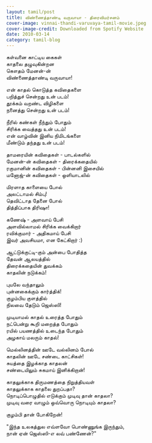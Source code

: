 ```yaml
---
layout: tamil/post
title: விண்ணைத்தாண்டி வருவாயா - திரைவிமர்சனம்
cover-image: vinnai-thandi-varuvaya-tamil-movie.jpeg
cover-image-credit: Downloaded from Spotify Website
date: 2010-03-14
category: tamil-blog
---
```


கள்வனை காட்டிய கைகள் <br/>
காதலை தழுவுகின்றன <br/>
கௌதம் மேனன்-ன் <br/>
விண்ணைத்தாண்டி வருவாயா!

என் காதல் கொடுத்த கவிதைகளை <br/>
பறித்துச் சென்றது உன் படம்! <br/>
தூக்கம் வறண்ட விழிகளை <br/>
நனைத்து சென்றது உன் படம்!

நீரில் கண்கள் நீந்தும் போதும் <br/>
சிரிக்க வைத்தது உன் படம்! <br/>
என் வாழ்வின் இனிய நிமிடங்களை <br/>
மீண்டும் தந்தது உன் படம்!

தாமரையின் கவிதைகள் - பாடல்களில் <br/>
மேனன்-ன் கவிதைகள் - திரைக்கதையில் <br/>
ரகுமானின் கவிதைகள் - பின்னனி இசையில் <br/>
மனோஜ்-ன் கவிதைகள் - ஒளியாடலில்

மிரளாத காளையை போல் <br/>
அலட்டாமல் சிம்பு! <br/>
தெவிட்டாத தேனை போல் <br/>
தித்திப்பாக திரிஷா!

கணேஷ் - அளவாய் பேசி <br/>
அளவில்லாமல் சிரிக்க வைக்கிறார் <br/>
ரவிக்குமார் - அதிகமாய் பேசி <br/>
இவர் அவசியமா, என கேட்கிறார் :)

ஆட்டுக்குட்டி-கும் அன்பை போதித்த <br/>
தேவன் ஆலயத்தில் <br/>
திரைக்கதையின் துவக்கம் <br/>
காதலின் நடுக்கம்!

புயலே வந்தாலும் <br/>
புன்னகைக்கும் கார்த்திக்! <br/>
குழம்பிய குளத்தில் <br/>
நிலவை தேடும் ஜெஸ்ஸி!

முடியாமல் காதல் உரைத்த போதும் <br/>
நட்பென்று கூறி மறைத்த போதும் <br/>
ரயில் பயணத்தில் உடைந்த போதும் <br/>
அழகாய் மலரும் காதல்!

மெல்லினத்தின் ஊடே வல்லினம் போல் <br/>
காதலின் ஊடே சண்டை காட்சிகள்! <br/>
சுயத்தை இழக்காத காதலன் <br/>
சண்டையிலும் சுகமாய் இனிக்கிறான்!

காதலுக்காக திருமணத்தை நிறுத்தியவள் <br/>
காதலுக்காக காதலை துறப்பதா? <br/>
நொடிப்பொழுதில் எடுக்கும் முடிவு தான் காதலா? <br/>
முடிவு வரை வாழும் ஒவ்வொரு நொடியும் காதலா?

குழம்பி தான் போகிறேன்!

"இந்த உலகத்துல எவ்ளவோ பொண்ணுங்க இருந்தும், <br/>
நான் ஏன் ஜெஸ்ஸி-எ லவ் பண்ணேன்?"
